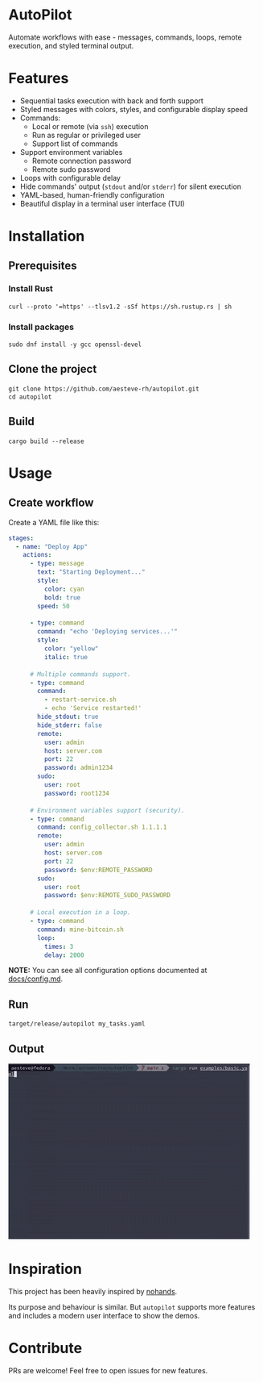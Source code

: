 <!--
SPDX-FileCopyrightText: 2025 Albert Esteve <aesteve@redhat.com>

SPDX-License-Identifier: GPL-3.0-or-later
-->

# AutoPilot

Automate workflows with ease - messages, commands, loops, remote execution,
and styled terminal output.

# Features
- Sequential tasks execution with back and forth support
- Styled messages with colors, styles, and configurable display speed
- Commands:
  - Local or remote (via `ssh`) execution
  - Run as regular or privileged user
  - Support list of commands
- Support environment variables
  - Remote connection password
  - Remote sudo password
- Loops with configurable delay
- Hide commands' output (`stdout` and/or `stderr`) for silent execution
- YAML-based, human-friendly configuration
- Beautiful display in a terminal user interface (TUI)

# Installation

## Prerequisites

### Install Rust

```shell
curl --proto '=https' --tlsv1.2 -sSf https://sh.rustup.rs | sh
```

### Install packages
```shell
sudo dnf install -y gcc openssl-devel
```

## Clone the project
```shell
git clone https://github.com/aesteve-rh/autopilot.git
cd autopilot
```

## Build

```shell
cargo build --release
```

# Usage

## Create workflow

Create a YAML file like this:

```yaml
stages:
  - name: "Deploy App"
    actions:
      - type: message
        text: "Starting Deployment..."
        style:
          color: cyan
          bold: true
        speed: 50

      - type: command
        command: "echo 'Deploying services...'"
        style:
          color: "yellow"
          italic: true

      # Multiple commands support.
      - type: command
        command:
          - restart-service.sh
          - echo 'Service restarted!'
        hide_stdout: true
        hide_stderr: false
        remote:
          user: admin
          host: server.com
          port: 22
          password: admin1234
        sudo:
          user: root
          password: root1234

      # Environment variables support (security).
      - type: command
        command: config_collector.sh 1.1.1.1
        remote:
          user: admin
          host: server.com
          port: 22
          password: $env:REMOTE_PASSWORD
        sudo:
          user: root
          password: $env:REMOTE_SUDO_PASSWORD

      # Local execution in a loop.
      - type: command
        command: mine-bitcoin.sh
        loop:
          times: 3
          delay: 2000
```

**NOTE:** You can see all configuration options documented at [docs/config.md](docs/config.md).

## Run

```console
target/release/autopilot my_tasks.yaml
```

## Output

![](demo.gif)

# Inspiration

This project has been heavily inspired by [nohands](https://github.com/nirs/nohands).

Its purpose and behaviour is similar. But `autopilot` supports more features and
includes a modern user interface to show the demos.

# Contribute

PRs are welcome! Feel free to open issues for new features.
